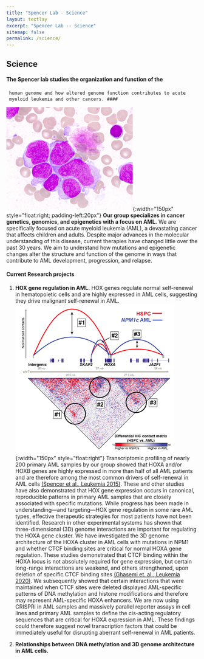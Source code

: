 ```yaml
---
title: "Spencer Lab - Science"
layout: textlay
excerpt: "Spencer Lab -- Science"
sitemap: false
permalink: /science/
---
```


## Science

#### The Spencer lab studies the organization and function of the
     human genome and how altered genome function contributes to acute
     myeloid leukemia and other cancers. ####
![AML blasts](/images/aml.png){:width="150px"
style="float:right; padding-left:20px"} 
**Our group specializes in cancer genetics, genomics, and
epigenetics with a focus on AML.** We are specifically focused on acute myeloid leukemia
(AML), a devastating cancer that affects children and adults. Despite major
advances in the molecular understanding of this disease, current
therapies have changed little over the past 30
years. We aim to understand how mutations and epigenetic changes alter the structure
and function of the genome in ways that contribute to AML development, progression,
and relapse.

#### Current Research projects ####

1. **HOX gene regulation in AML.** HOX genes regulate normal
self-renewal in hematopoietic cells and are highly expressed in AML cells, suggesting they drive malignant
self-renewal in AML. ![HOXA interactions](/images/respic/hoxainteractions.png){:width="150px"
style="float:right"}
Transcriptomic profiling of nearly 200 primary AML samples
by our group showed that HOXA and/or HOXB genes are highly expressed
in more than half of all AML patients and are therefore among the most
common drivers of self-renewal in AML cells [(Spencer et al., Leukemia
2015)](https://www.nature.com/articles/leu20156). These and other studies have also demonstrated that HOX gene
expression occurs in canonical, reproducible patterns in primary AML
samples that are closely associated with specific mutations. While progress has been made in understanding—and
targeting—HOX gene regulation in some rare AML types, effective
therapeutic strategies for most patients have not been
identified. Research in other experimental systems has shown that
three-dimensional (3D) genome interactions are important for regulating the HOXA gene cluster. We
have investigated the 3D genome architecture of the HOXA cluster in
AML cells with mutations in NPM1 and whether CTCF binding sites are
critical for normal HOXA gene regulation. These studies demonstrated
that CTCF binding within the HOXA locus is not absolutely required for
gene expression, but certain long-range interactions are weakend, and
others strengthened, upon deletion of specific CTCF binding sites
[(Ghasemi et. al., Leukemia 2020)](https://www.nature.com/articles/s41375-020-0856-3). We
subsequently showed that certain interactions that were maintained
when CTCF sites were deleted displayed AML-specific patterns of DNA methylation
and histone modifications and therefore may represent AML-specific
HOXA enhancers. We are now using CRISPRi in AML samples and massively
parallel reporter assays in cell lines and primary AML samples to
define the cis-acting regulatory sequences that are critical for HOXA
expression in AML. These findings could therefore suggest novel
transcription factors that could be immediately useful for disrupting aberrant self-renewal in AML patients. 

2. **Relationships between DNA methylation and 3D genome architecture
   in AML cells.**
